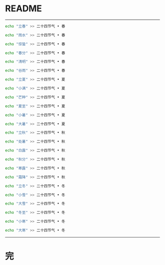 # README
---

```bash
echo "立春" >> 二十四节气 • 春
```
```bash
echo "雨水" >> 二十四节气 • 春
```
```bash
echo "惊蛰" >> 二十四节气 • 春
```
```bash
echo "春分" >> 二十四节气 • 春
```
```bash
echo "清明" >> 二十四节气 • 春
```
```bash
echo "谷雨" >> 二十四节气 • 春
```
```bash
echo "立夏" >> 二十四节气 • 夏
```
```bash
echo "小满" >> 二十四节气 • 夏
```
```bash
echo "芒种" >> 二十四节气 • 夏
```
```bash
echo "夏至" >> 二十四节气 • 夏
```
```bash
echo "小暑" >> 二十四节气 • 夏
```
```bash
echo "大暑" >> 二十四节气 • 夏
```
```bash
echo "立秋" >> 二十四节气 • 秋
```
```bash
echo "处暑" >> 二十四节气 • 秋
```
```bash
echo "白露" >> 二十四节气 • 秋
```
```bash
echo "秋分" >> 二十四节气 • 秋
```
```bash
echo "寒露" >> 二十四节气 • 秋
```
```bash
echo "霜降" >> 二十四节气 • 秋
```
```bash
echo "立冬" >> 二十四节气 • 冬
```
```bash
echo "小雪" >> 二十四节气 • 冬
```
```bash
echo "大雪" >> 二十四节气 • 冬
```
```bash
echo "冬至" >> 二十四节气 • 冬
```
```bash
echo "小寒" >> 二十四节气 • 冬
```
```bash
echo "大寒" >> 二十四节气 • 冬
```

---
# 完

